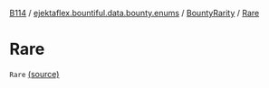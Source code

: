 [B114](../../index.md) / [ejektaflex.bountiful.data.bounty.enums](../index.md) / [BountyRarity](index.md) / [Rare](./-rare.md)

# Rare

`Rare` [(source)](https://github.com/ejektaflex/Bountiful/tree/develop/src/main/kotlin/ejektaflex/bountiful/data/bounty/enums/BountyRarity.kt#L36)